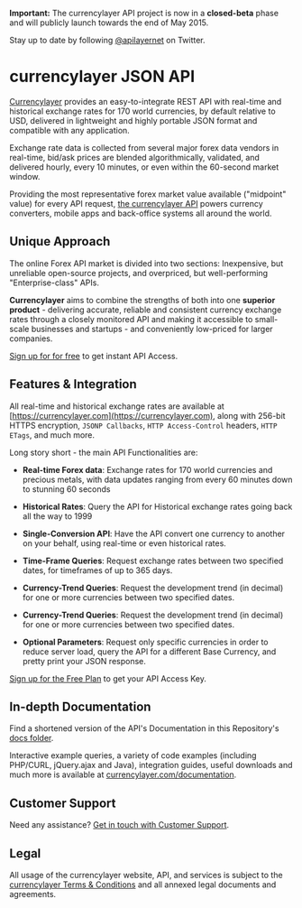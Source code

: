 **Important:** The currencylayer API project is now in a **closed-beta** phase and will publicly launch towards the end of May 2015. 

Stay up to date by following [@apilayernet](https://twitter.com/apilayernet) on Twitter.

# currencylayer JSON API

[Currencylayer](https://currencylayer.com) provides an easy-to-integrate REST API with real-time and historical exchange rates for 170 world currencies, by default relative to USD, delivered in lightweight and highly portable JSON format and compatible with any application.

Exchange rate data is collected from several major forex data vendors in real-time, bid/ask prices are blended algorithmically, validated, and delivered hourly, every 10 minutes, or even within the 60-second market window.

Providing the most representative forex market value available ("midpoint" value) for every API request, [the currencylayer API](https://currencylayer.com) powers currency converters, mobile apps and back-office systems all around the world.

## Unique Approach

The online Forex API market is divided into two sections: Inexpensive, but unreliable open-source projects, and overpriced, but well-performing "Enterprise-class" APIs.

**Currencylayer** aims to combine the strengths of both into one **superior product** - delivering accurate, reliable and consistent currency exchange rates through a closely monitored API and making it accessible to small-scale businesses and startups - and conveniently low-priced for larger companies.

[Sign up for for free](https://currencylayer.com/product) to get instant API Access.

## Features & Integration

All real-time and historical exchange rates are available at [https://currencylayer.com](https://currencylayer.com), along with 256-bit HTTPS encryption, `JSONP Callbacks`,
`HTTP Access-Control` headers, `HTTP ETags`, and much more.

Long story short - the main API Functionalities are:

* **Real-time Forex data**:
Exchange rates for 170 world currencies and precious metals, with data updates ranging from every 60 minutes down to stunning 60 seconds 

* **Historical Rates**:
Query the API for Historical exchange rates going back all the way to 1999

* **Single-Conversion API**:
Have the API convert one currency to another on your behalf, using real-time or even historical rates.

* **Time-Frame Queries**:
Request exchange rates between two specified dates, for timeframes of up to 365 days.

* **Currency-Trend Queries**:
Request the development trend (in decimal) for one or more currencies between two specified dates.

* **Currency-Trend Queries**:
Request the development trend (in decimal) for one or more currencies between two specified dates.

* **Optional Parameters**:
Request only specific currencies in order to reduce server load, query the API for a different Base Currency, and pretty print your JSON response.

[Sign up for the Free Plan](https://currencylayer.com/product) to get your API Access Key.

## In-depth Documentation

Find a shortened version of the API's Documentation in this Repository's [docs folder](https://github.com/apilayer/currencylayer-API/tree/master/docs).

Interactive example queries, a variety of code examples (including PHP/CURL, jQuery.ajax and Java), integration guides, useful downloads and much more is available at [currencylayer.com/documentation](https://currencylayer.com/documentation).

## Customer Support
Need any assistance? [Get in touch with Customer Support](mailto:support@apilayer.net?subject=[currencylayer]).

## Legal

All usage of the currencylayer website, API, and services is subject to the [currencylayer Terms & Conditions](https://currencylayer.com/terms) and all annexed legal documents and agreements.
